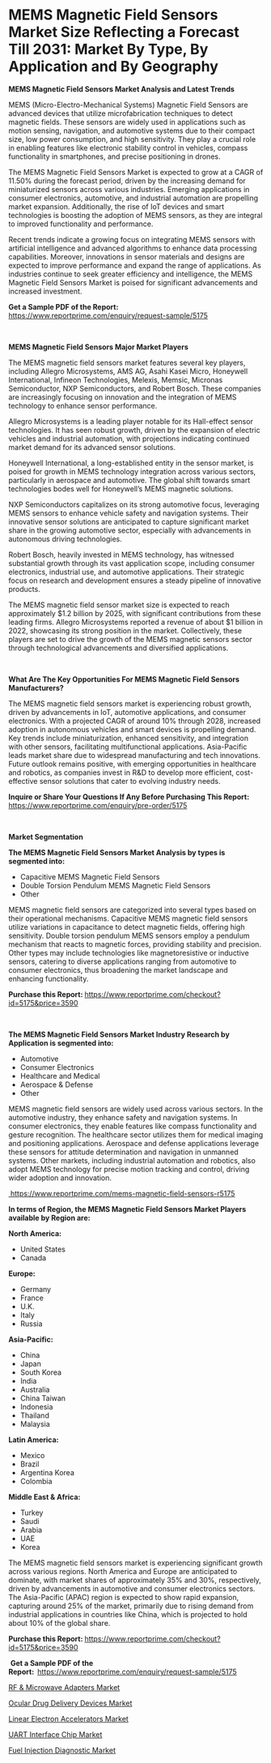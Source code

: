 <p><h1>MEMS Magnetic Field Sensors Market Size Reflecting a Forecast Till 2031: Market By Type, By Application and By Geography</h1></p><p><strong>MEMS Magnetic Field Sensors Market Analysis and Latest Trends</strong></p>
<p><p>MEMS (Micro-Electro-Mechanical Systems) Magnetic Field Sensors are advanced devices that utilize microfabrication techniques to detect magnetic fields. These sensors are widely used in applications such as motion sensing, navigation, and automotive systems due to their compact size, low power consumption, and high sensitivity. They play a crucial role in enabling features like electronic stability control in vehicles, compass functionality in smartphones, and precise positioning in drones.</p><p>The MEMS Magnetic Field Sensors Market is expected to grow at a CAGR of 11.50% during the forecast period, driven by the increasing demand for miniaturized sensors across various industries. Emerging applications in consumer electronics, automotive, and industrial automation are propelling market expansion. Additionally, the rise of IoT devices and smart technologies is boosting the adoption of MEMS sensors, as they are integral to improved functionality and performance.</p><p>Recent trends indicate a growing focus on integrating MEMS sensors with artificial intelligence and advanced algorithms to enhance data processing capabilities. Moreover, innovations in sensor materials and designs are expected to improve performance and expand the range of applications. As industries continue to seek greater efficiency and intelligence, the MEMS Magnetic Field Sensors Market is poised for significant advancements and increased investment.</p></p>
<p><strong>Get a Sample PDF of the Report:&nbsp;</strong> <a href="https://www.reportprime.com/enquiry/request-sample/5175">https://www.reportprime.com/enquiry/request-sample/5175</a></p>
<p>&nbsp;</p>
<p><strong>MEMS Magnetic Field Sensors Major Market Players</strong></p>
<p><p>The MEMS magnetic field sensors market features several key players, including Allegro Microsystems, AMS AG, Asahi Kasei Micro, Honeywell International, Infineon Technologies, Melexis, Memsic, Micronas Semiconductor, NXP Semiconductors, and Robert Bosch. These companies are increasingly focusing on innovation and the integration of MEMS technology to enhance sensor performance.</p><p>Allegro Microsystems is a leading player notable for its Hall-effect sensor technologies. It has seen robust growth, driven by the expansion of electric vehicles and industrial automation, with projections indicating continued market demand for its advanced sensor solutions. </p><p>Honeywell International, a long-established entity in the sensor market, is poised for growth in MEMS technology integration across various sectors, particularly in aerospace and automotive. The global shift towards smart technologies bodes well for Honeywell’s MEMS magnetic solutions.</p><p>NXP Semiconductors capitalizes on its strong automotive focus, leveraging MEMS sensors to enhance vehicle safety and navigation systems. Their innovative sensor solutions are anticipated to capture significant market share in the growing automotive sector, especially with advancements in autonomous driving technologies.</p><p>Robert Bosch, heavily invested in MEMS technology, has witnessed substantial growth through its vast application scope, including consumer electronics, industrial use, and automotive applications. Their strategic focus on research and development ensures a steady pipeline of innovative products.</p><p>The MEMS magnetic field sensor market size is expected to reach approximately $1.2 billion by 2025, with significant contributions from these leading firms. Allegro Microsystems reported a revenue of about $1 billion in 2022, showcasing its strong position in the market. Collectively, these players are set to drive the growth of the MEMS magnetic sensors sector through technological advancements and diversified applications.</p></p>
<p>&nbsp;</p>
<p><strong>What Are The Key Opportunities For MEMS Magnetic Field Sensors Manufacturers?</strong></p>
<p><p>The MEMS magnetic field sensors market is experiencing robust growth, driven by advancements in IoT, automotive applications, and consumer electronics. With a projected CAGR of around 10% through 2028, increased adoption in autonomous vehicles and smart devices is propelling demand. Key trends include miniaturization, enhanced sensitivity, and integration with other sensors, facilitating multifunctional applications. Asia-Pacific leads market share due to widespread manufacturing and tech innovations. Future outlook remains positive, with emerging opportunities in healthcare and robotics, as companies invest in R&D to develop more efficient, cost-effective sensor solutions that cater to evolving industry needs.</p></p>
<p><strong>Inquire or Share Your Questions If Any Before Purchasing This Report:</strong> <a href="https://www.reportprime.com/enquiry/pre-order/5175">https://www.reportprime.com/enquiry/pre-order/5175</a></p>
<p>&nbsp;</p>
<p><strong>Market Segmentation</strong></p>
<p><strong>The MEMS Magnetic Field Sensors Market Analysis by types is segmented into:</strong></p>
<p><ul><li>Capacitive MEMS Magnetic Field Sensors</li><li>Double Torsion Pendulum MEMS Magnetic Field Sensors</li><li>Other</li></ul></p>
<p><p>MEMS magnetic field sensors are categorized into several types based on their operational mechanisms. Capacitive MEMS magnetic field sensors utilize variations in capacitance to detect magnetic fields, offering high sensitivity. Double torsion pendulum MEMS sensors employ a pendulum mechanism that reacts to magnetic forces, providing stability and precision. Other types may include technologies like magnetoresistive or inductive sensors, catering to diverse applications ranging from automotive to consumer electronics, thus broadening the market landscape and enhancing functionality.</p></p>
<p><strong>Purchase this Report:&nbsp;</strong><a href="https://www.reportprime.com/checkout?id=5175&price=3590">https://www.reportprime.com/checkout?id=5175&price=3590</a></p>
<p>&nbsp;</p>
<p><strong>The MEMS Magnetic Field Sensors Market Industry Research by Application is segmented into:</strong></p>
<p><ul><li>Automotive</li><li>Consumer Electronics</li><li>Healthcare and Medical</li><li>Aerospace & Defense</li><li>Other</li></ul></p>
<p><p>MEMS magnetic field sensors are widely used across various sectors. In the automotive industry, they enhance safety and navigation systems. In consumer electronics, they enable features like compass functionality and gesture recognition. The healthcare sector utilizes them for medical imaging and positioning applications. Aerospace and defense applications leverage these sensors for attitude determination and navigation in unmanned systems. Other markets, including industrial automation and robotics, also adopt MEMS technology for precise motion tracking and control, driving wider adoption and innovation.</p></p>
<p><a href="https://www.reportprime.com/mems-magnetic-field-sensors-r5175">&nbsp;https://www.reportprime.com/mems-magnetic-field-sensors-r5175</a></p>
<p><strong>In terms of Region, the MEMS Magnetic Field Sensors Market Players available by Region are:</strong></p>
<p>
    <p> <strong> North America: </strong>
        <ul>
            <li>United States</li>
            <li>Canada</li>
        </ul>
        </p> 
    <p> <strong> Europe: </strong>
        <ul>
            <li>Germany</li>
            <li>France</li>
            <li>U.K.</li>
            <li>Italy</li>
            <li>Russia</li>
        </ul>
        </p> 
    <p> <strong> Asia-Pacific: </strong>
        <ul>
            <li>China</li>
            <li>Japan</li>
            <li>South Korea</li>
            <li>India</li>
            <li>Australia</li>
            <li>China Taiwan</li>
            <li>Indonesia</li>
            <li>Thailand</li>
            <li>Malaysia</li>
        </ul>
        </p> 
    <p> <strong> Latin America: </strong>
        <ul>
            <li>Mexico</li>
            <li>Brazil</li>
            <li>Argentina Korea</li>
            <li>Colombia</li>
        </ul>
        </p> 
    <p> <strong> Middle East & Africa: </strong>
        <ul>
            <li>Turkey</li>
            <li>Saudi</li>
            <li>Arabia</li>
            <li>UAE</li>
            <li>Korea</li>
        </ul>
    </p>
    </p>
<p><p>The MEMS magnetic field sensors market is experiencing significant growth across various regions. North America and Europe are anticipated to dominate, with market shares of approximately 35% and 30%, respectively, driven by advancements in automotive and consumer electronics sectors. The Asia-Pacific (APAC) region is expected to show rapid expansion, capturing around 25% of the market, primarily due to rising demand from industrial applications in countries like China, which is projected to hold about 10% of the global share.</p></p>
<p><strong>Purchase this Report: </strong><a href="https://www.reportprime.com/checkout?id=5175&price=3590">https://www.reportprime.com/checkout?id=5175&price=3590</a></p>
<p>&nbsp;<strong>Get a Sample PDF of the Report:&nbsp;&nbsp;</strong><a href="https://www.reportprime.com/enquiry/request-sample/5175">https://www.reportprime.com/enquiry/request-sample/5175</a></p>
<p><strong></strong></p>
<p><p><a href="https://issuu.com/reportprime-2/docs/rf-microwave-adapters-market-size-2_f78dcb74172416">RF & Microwave Adapters Market</a></p><p><a href="https://www.linkedin.com/pulse/ocular-drug-delivery-devices-industry-analysis-report-its-market-minwe?trackingId=H7vl32NuSvKgHd5cgxFKnw%3D%3D">Ocular Drug Delivery Devices Market</a></p><p><a href="https://issuu.com/reportprime-2/docs/linear-electron-accelerators-market_f7288445c7664f">Linear Electron Accelerators Market</a></p><p><a href="https://github.com/KleaKodra17/Market-Research-Report-List-1/blob/main/uart-interface-chip-market.md">UART Interface Chip Market</a></p><p><a href="https://www.linkedin.com/pulse/how-regional-markets-adapting-fuel-injection-diagnostic-market-iibge?trackingId=%2F46g5H7mTpW8s3aIvtLlXg%3D%3D">Fuel Injection Diagnostic Market</a></p></p>